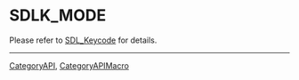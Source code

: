 # SDLK_MODE

Please refer to [SDL_Keycode](SDL_Keycode) for details.

----
[CategoryAPI](CategoryAPI), [CategoryAPIMacro](CategoryAPIMacro)

